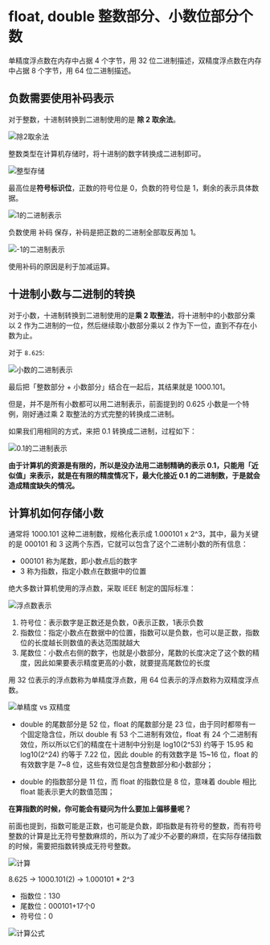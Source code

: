 ﻿# float, double 整数部分、小数位部分个数

单精度浮点数在内存中占据 4 个字节，用 32 位二进制描述，双精度浮点数在内存中占据 8 个字节，用 64 位二进制描述。

## 负数需要使用补码表示

对于整数，十进制转换到二进制使用的是 **除 2 取余法**。

![除2取余法](./images/2023-03-04-16-00-22.png)

整数类型在计算机存储时，将十进制的数字转换成二进制即可。

![整型存储](./images/2023-03-04-16-03-32.png)

最高位是**符号标识位**，正数的符号位是 0，负数的符号位是 1，剩余的表示具体数据。

![1的二进制表示](./images/2023-03-04-16-58-17.png)

负数使用 补码 保存，补码是把正数的二进制全部取反再加 1。

![-1的二进制表示](./images/2023-03-04-17-01-22.png)

使用补码的原因是利于加减运算。

## 十进制小数与二进制的转换

对于小数，十进制转换到二进制使用的是**乘 2 取整法**，将十进制中的小数部分乘以 2 作为二进制的一位，然后继续取小数部分乘以 2 作为下一位，直到不存在小数为止。

对于 `8.625`:

![小数的二进制表示](./images/2023-03-04-17-05-13.png)

最后把「整数部分 + 小数部分」结合在一起后，其结果就是 1000.101。

但是，并不是所有小数都可以用二进制表示，前面提到的 0.625 小数是一个特例，刚好通过乘 2 取整法的方式完整的转换成二进制。

如果我们用相同的方式，来把 0.1 转换成二进制，过程如下：

![0.1的二进制表示](./images/2023-03-04-17-06-27.png)

**由于计算机的资源是有限的，所以是没办法用二进制精确的表示 0.1，只能用「近似值」来表示，就是在有限的精度情况下，最大化接近 0.1 的二进制数，于是就会造成精度缺失的情况。**

## 计算机如何存储小数

通常将 1000.101 这种二进制数，规格化表示成 1.000101 x 2^3，其中，最为关键的是 000101 和 3 这两个东西，它就可以包含了这个二进制小数的所有信息：

- 000101 称为尾数，即小数点后的数字
- 3 称为指数，指定小数点在数据中的位置

绝大多数计算机使用的浮点数，采取 IEEE 制定的国际标准：

![浮点数表示](./images/2023-03-04-17-12-42.png)

1. 符号位：表示数字是正数还是负数，0表示正数，1表示负数
2. 指数位：指定小数点在数据中的位置，指数可以是负数，也可以是正数，指数位的长度越长则数值的表达范围就越大
3. 尾数位：小数点右侧的数字，也就是小数部分，尾数的长度决定了这个数的精度，因此如果要表示精度更高的小数，就要提高尾数位的长度

用 32 位表示的浮点数称为单精度浮点数，用 64 位表示的浮点数称为双精度浮点数。

![单精度 vs 双精度](./images/2023-03-04-17-15-35.png)

- double 的尾数部分是 52 位，float 的尾数部分是 23 位，由于同时都带有一个固定隐含位，所以 double 有 53 个二进制有效位，float 有 24 个二进制有效位，所以所以它们的精度在十进制中分别是 log10(2^53) 约等于 15.95 和 log10(2^24) 约等于 7.22 位，因此 double 的有效数字是 15~16 位，float 的有效数字是 7~8 位，这些有效位是包含整数部分和小数部分；

- double 的指数部分是 11 位，而 float 的指数位是 8 位，意味着 double 相比 float 能表示更大的数值范围；

**在算指数的时候，你可能会有疑问为什么要加上偏移量呢？**

前面也提到，指数可能是正数，也可能是负数，即指数是有符号的整数，而有符号整数的计算是比无符号整数麻烦的，所以为了减少不必要的麻烦，在实际存储指数的时候，需要把指数转换成无符号整数。

![计算](./images/2023-03-04-17-21-57.png)

8.625 -> 1000.101(2) -> 1.000101 * 2^3

- 指数位：130
- 尾数位：000101+17个0
- 符号位：0

![计算公式](./images/2023-03-04-17-35-59.png)
